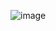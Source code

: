 ![image](https://user-images.githubusercontent.com/36649115/46242099-09f04300-c379-11e8-867c-8f938b52dbe4.png)
